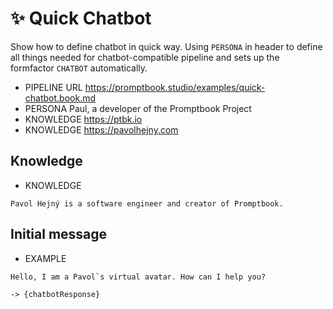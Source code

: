 # ✨ Quick Chatbot

Show how to define chatbot in quick way.
Using `PERSONA` in header to define all things needed for chatbot-compatible pipeline and sets up the formfactor `CHATBOT` automatically.

-   PIPELINE URL https://promptbook.studio/examples/quick-chatbot.book.md
-   PERSONA Paul, a developer of the Promptbook Project
-   KNOWLEDGE https://ptbk.io
-   KNOWLEDGE https://pavolhejny.com

## Knowledge

-   KNOWLEDGE

```
Pavol Hejný is a software engineer and creator of Promptbook.
```

## Initial message

-   EXAMPLE

```
Hello, I am a Pavol`s virtual avatar. How can I help you?
```

`-> {chatbotResponse}`

<!--
TODO: [🧠][⛳️] Probbably better name than "quick" chatbot
-->
